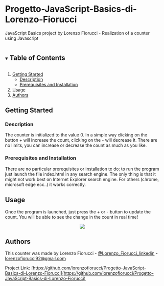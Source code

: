 # Progetto-JavaScript-Basics-di-Lorenzo-Fiorucci
JavaScript Basics project by Lorenzo Fiorucci - Realization of a counter using Javascript

<!-- TABLE OF CONTENTS -->
<details open="open">
  <summary><h2 style="display: inline-block">Table of Contents</h2></summary>
  <ol>
    <li>
      <a href="#Getting-started">Getting Started</a>
      <ul>
        <li><a href="#Description">Description</a></li>
        <li><a href="#Prerequisites-and-Installation">Prerequisites and Installation</a></li>
      </ul>
    </li>
    <li><a href="#Usage">Usage</a></li>
    <li><a href="#Authors">Authors</a></li>
  </ol>
</details>

## Getting Started

### Description
The counter is initialized to the value 0. In a simple way clicking on the button + will increase the count, clicking on the - will decrease it. There are no limits, you can increase or decrease the count as much as you like.

### Prerequisites and Installation
There are no particular prerequisites or installation to do; to run the program just launch the file index.html in any search engine. The only thing is that it might not work best on Internet Explorer search engine. For others (chrome, microsoft edge ecc..) it works correctly.

## Usage

Once the program is launched, just press the + or - button to update the count. You will be able to see the change in the count in real time!

<p align="center">
  <img src="http://g.recordit.co/wK5xKXIxzx.gif">
</p>


## Authors
This counter was made by Lorenzo Fiorucci - [@Lorenzo_Fiorucci_linkedin](https://www.linkedin.com/in/lorenzo-fiorucci-15250716a) - lorenzofiorucci92@gmail.com

Project Link: [https://github.com/lorenzofiorucci/Progetto-JavaScript-Basics-di-Lorenzo-Fiorucci](https://github.com/lorenzofiorucci/Progetto-JavaScript-Basics-di-Lorenzo-Fiorucci)

